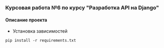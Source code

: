 ### Курсовая работа №6 по курсу "Разработка API на Django"

#### Описание проекта
- Установка зависимостей
```shell
pip install -r requirements.txt
```
